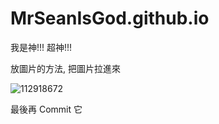 # MrSeanIsGod.github.io
我是神!!! 超神!!!

放圖片的方法, 把圖片拉進來

![112918672](https://user-images.githubusercontent.com/112918672/196330186-8a65c326-9e29-4cd2-9f6c-24b394d18c5e.jpg)

最後再 Commit 它
